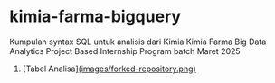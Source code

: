 # kimia-farma-bigquery
Kumpulan syntax SQL untuk analisis dari Kimia Kimia Farma Big Data Analytics Project Based Internship Program batch Maret 2025
1. [Tabel Analisa][(images/forked-repository.png)](https://github.com/nungkyadw/kimia-farma-bigquery/blob/main/kimia_farma_analysis.sql)
